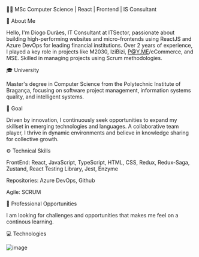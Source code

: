 👨‍💻 MSc Computer Science | React | Frontend | IS Consultant

🚀 About Me

Hello, I'm Diogo Durães, IT Consultant at ITSector, passionate about building high-performing websites and micro-frontends using ReactJS and Azure DevOps for leading financial institutions. Over 2 years of experience, I played a key role in projects like M2030, IziBizi, P@Y.ME/eCommerce, and MSE. Skilled in managing projects using Scrum methodologies.


🎓 University

Master's degree in Computer Science from the Polytechnic Institute of Bragança, focusing on software project management, information systems quality, and intelligent systems.


🎯 Goal

Driven by innovation, I continuously seek opportunities to expand my skillset in emerging technologies and languages. A collaborative team player, I thrive in dynamic environments and believe in knowledge sharing for collective growth.


⚙️ Technical Skills

FrontEnd: React, JavaScript, TypeScript, HTML, CSS, Redux, Redux-Saga, Zustand, React Testing Library, Jest, Enzyme

Repositories: Azure DevOps, Github

Agile: SCRUM


💼 Professional Opportunities

I am looking for challenges and opportunities that makes me feel on a continous learning.


💻 Technologies

![image](https://github.com/DiogoAndreMachadoDuraes/DiogoDuraes/assets/61517303/ddf43ceb-4c3c-4b85-ba9a-9968f8e686f5)


